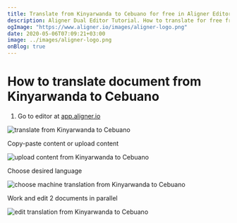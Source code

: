 ```yaml
---
title: Translate from Kinyarwanda to Cebuano for free in Aligner Editor
description: Aligner Dual Editor Tutorial. How to translate for free from Kinyarwanda to Cebuano. Aligner is multilingual document management platform. 
ogImage: "https://www.aligner.io/images/aligner-logo.png"
date: 2020-05-06T07:09:21+03:00
image: ../images/aligner-logo.png
onBlog: true
---
```


# How to translate document from Kinyarwanda to Cebuano

1. Go to editor at [app.aligner.io](https://app.aligner.io "Aligner App web page")

![translate from Kinyarwanda to Cebuano](../aligner-blank-editor.png "translate from Kinyarwanda to Cebuano")

Copy-paste content or upload content

![upload content from Kinyarwanda to Cebuano](../aligner-uploaded-document.png "upload content from Kinyarwanda to Cebuano")

Choose desired language

![choose machine translation from Kinyarwanda to Cebuano](../aligner-language-dropdown.png "choose machine translation from Kinyarwanda to Cebuano")

Work and edit 2 documents in parallel

![edit translation from Kinyarwanda to Cebuano](../aligner-double-sitded-editor.png "edit translation from Kinyarwanda to Cebuano")

